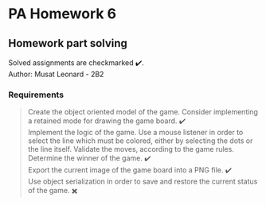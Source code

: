 # PA Homework 6
## Homework part solving 

Solved assignments are checkmarked ✔️.<br />
Author: Musat Leonard - 2B2

### Requirements

> Create the object oriented model of the game. Consider implementing a retained mode for drawing the game board. ✔️ <br />
> Implement the logic of the game. Use a mouse listener in order to select the line which must be colored, either by selecting the dots or the line itself. Validate the moves, according to the game rules. Determine the winner of the game. ✔️ <br /> 
> Export the current image of the game board into a PNG file. ✔️ <br />
> Use object serialization in order to save and restore the current status of the game. ✖️ <br />
